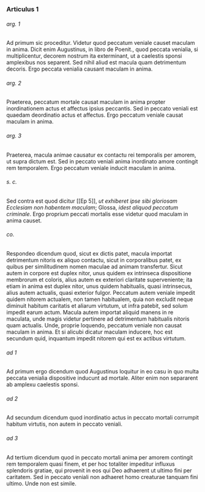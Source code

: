 ### Articulus 1

###### arg. 1
Ad primum sic proceditur. Videtur quod peccatum veniale causet maculam in anima. Dicit enim Augustinus, in libro de Poenit., quod peccata venialia, si multiplicentur, decorem nostrum ita exterminant, ut a caelestis sponsi amplexibus nos separent. Sed nihil aliud est macula quam detrimentum decoris. Ergo peccata venialia causant maculam in anima.

###### arg. 2
Praeterea, peccatum mortale causat maculam in anima propter inordinationem actus et affectus ipsius peccantis. Sed in peccato veniali est quaedam deordinatio actus et affectus. Ergo peccatum veniale causat maculam in anima.

###### arg. 3
Praeterea, macula animae causatur ex contactu rei temporalis per amorem, ut supra dictum est. Sed in peccato veniali anima inordinato amore contingit rem temporalem. Ergo peccatum veniale inducit maculam in anima.

###### s. c.
Sed contra est quod dicitur [[Ep 5]], *ut exhiberet ipse sibi gloriosam Ecclesiam non habentem maculam*; Glossa, *idest aliquod peccatum criminale*. Ergo proprium peccati mortalis esse videtur quod maculam in anima causet.

###### co.
Respondeo dicendum quod, sicut ex dictis patet, macula importat detrimentum nitoris ex aliquo contactu, sicut in corporalibus patet, ex quibus per similitudinem nomen maculae ad animam transfertur. Sicut autem in corpore est duplex nitor, unus quidem ex intrinseca dispositione membrorum et coloris, alius autem ex exteriori claritate superveniente; ita etiam in anima est duplex nitor, unus quidem habitualis, quasi intrinsecus, alius autem actualis, quasi exterior fulgor. Peccatum autem veniale impedit quidem nitorem actualem, non tamen habitualem, quia non excludit neque diminuit habitum caritatis et aliarum virtutum, ut infra patebit, sed solum impedit earum actum. Macula autem importat aliquid manens in re maculata, unde magis videtur pertinere ad detrimentum habitualis nitoris quam actualis. Unde, proprie loquendo, peccatum veniale non causat maculam in anima. Et si alicubi dicatur maculam inducere, hoc est secundum quid, inquantum impedit nitorem qui est ex actibus virtutum.

###### ad 1
Ad primum ergo dicendum quod Augustinus loquitur in eo casu in quo multa peccata venialia dispositive inducunt ad mortale. Aliter enim non separarent ab amplexu caelestis sponsi.

###### ad 2
Ad secundum dicendum quod inordinatio actus in peccato mortali corrumpit habitum virtutis, non autem in peccato veniali.

###### ad 3
Ad tertium dicendum quod in peccato mortali anima per amorem contingit rem temporalem quasi finem, et per hoc totaliter impeditur influxus splendoris gratiae, qui provenit in eos qui Deo adhaerent ut ultimo fini per caritatem. Sed in peccato veniali non adhaeret homo creaturae tanquam fini ultimo. Unde non est simile.

